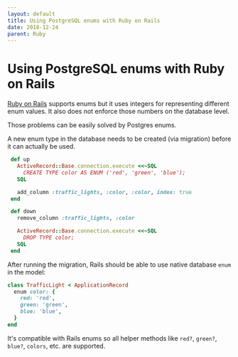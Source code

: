 ```yaml
---
layout: default
title: Using PostgreSQL enums with Ruby on Rails
date: 2018-12-24
parent: Ruby
---
```


# Using PostgreSQL enums with Ruby on Rails

[Ruby on Rails](https://rubyonrails.org) supports enums but it uses integers for representing different enum values. It also does not enforce those numbers on the database level.

Those problems can be easily solved by Postgres enums.

A new enum type in the database needs to be created (via migration) before it can actually be used.

```ruby
 def up
   ActiveRecord::Base.connection.execute <<~SQL
     CREATE TYPE color AS ENUM ('red', 'green', 'blue');
   SQL

   add_column :traffic_lights, :color, :color, index: true
 end

 def down
   remove_column :traffic_lights, :color

   ActiveRecord::Base.connection.execute <<~SQL
     DROP TYPE color;
   SQL
 end
```

After running the migration, Rails should be able to use native database `enum` in the model:

```ruby
class TrafficLight < ApplicationRecord
  enum color: {
    red: 'red',
    green: 'green',
    blue: 'blue',
  }
end
```

It's compatible with Rails enums so all helper methods like `red?`, `green?`, `blue?`, `colors`, etc. are supported.
